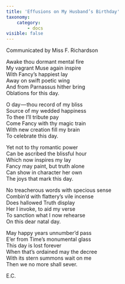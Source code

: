 ```yaml
---
title: 'Effusions on My Husband’s Birthday'
taxonomy:
    category:
        - docs
visible: false
---
```


<div class="author">Communicated by Miss F. Richardson</div>

Awake thou dormant mental fire  
My vagrant Muse again inspire  
With Fancy’s happiest lay  
Away on swift poetic wing  
And from Parnassus hither bring  
Oblations for this day.

O day — thou record of my bliss  
Source of my wedded happiness  
To thee I’ll tribute pay  
Come Fancy with thy magic train  
With new creation fill my brain  
To celebrate this day.

Yet not to thy romantic power  
Can be ascribed the blissful hour  
Which now inspires my lay  
Fancy may paint, but truth alone  
Can show in character her own  
The joys that mark this day.

No treacherous words with specious sense  
Combin’d with flattery’s vile incense  
Does hallowed Truth display  
Her I invoke, to aid my verse  
To sanction what I now rehearse  
On this dear natal day.

May happy years unnumber’d pass  
E’er from Time’s monumental glass  
This day is lost forever  
When that’s ordained may the decree  
With its stern summons wait on me  
Then we no more shall sever.

E.C.